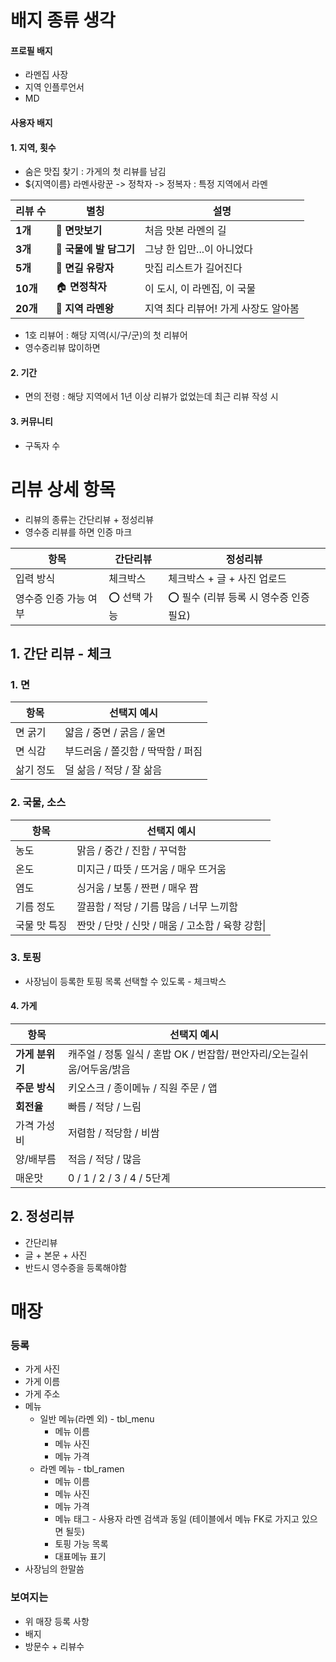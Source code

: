 # 배지 종류 생각
#### 프로필 배지
- 라멘집 사장
- 지역 인플루언서
- MD
#### 사용자 배지
#### 1. 지역, 횟수
- 숨은 맛집 찾기 : 가게의 첫 리뷰를 남김
- ${지역이름} 라멘사랑꾼 -> 정착자 -> 정복자 : 특정 지역에서 라멘  

| 리뷰 수    | 별칭               | 설명                    |
| ------- | ---------------- | --------------------- |
| **1개**  | 🚶 **면맛보기**      | 처음 맛본 라멘의 길           |
| **3개**  | 🥄 **국물에 발 담그기** | 그냥 한 입만...이 아니었다      |
| **5개**  | 🧳 **면길 유랑자**    | 맛집 리스트가 길어진다          |
| **10개** | 🏠 **면정착자**      | 이 도시, 이 라멘집, 이 국물     |
| **20개** | 👑 **지역 라멘왕**    | 지역 최다 리뷰어! 가게 사장도 알아봄 |
- 1호 리뷰어 : 해당 지역(시/구/군)의 첫 리뷰어
- 영수증리뷰 많이하면 
#### 2. 기간
- 면의 전령 : 해당 지역에서 1년 이상 리뷰가 없었는데 최근 리뷰 작성 시
#### 3. 커뮤니티
- 구독자 수

# 리뷰 상세 항목
- 리뷰의 종류는 간단리뷰 + 정성리뷰
- 영수증 리뷰를 하면 인증 마크

| 항목           | **간단리뷰** | **정성리뷰**                 |
| ------------ | -------- | ------------------------ |
| 입력 방식        | 체크박스     | 체크박스 + 글 + 사진 업로드        |
| 영수증 인증 가능 여부 | ⭕ 선택 가능  | ⭕ 필수 (리뷰 등록 시 영수증 인증 필요) |
## 1. 간단 리뷰 - 체크

### 1. 면

| 항목    | 선택지 예시                |
| ----- | --------------------- |
| 면 굵기  | 얇음 / 중면 / 굵음 / 울면     |
| 면 식감  | 부드러움 / 쫄깃함 / 딱딱함 / 퍼짐 |
| 삶기 정도 | 덜 삶음 / 적당 / 잘 삶음      |
### 2. 국물, 소스

| 항목      | 선택지 예시                            |
| ------- | --------------------------------- |
| 농도      | 맑음 / 중간 / 진함 / 꾸덕함                |
| 온도      | 미지근 / 따뜻 / 뜨거움 / 매우 뜨거움           |
| 염도      | 싱거움 / 보통 / 짠편 / 매우 짬              |
| 기름 정도   | 깔끔함 / 적당 / 기름 많음 / 너무 느끼함         |
| 국물 맛 특징 | 짠맛 / 단맛 / 신맛 / 매움 / 고소함 / 육향 강함\| |
### 3. 토핑
- 사장님이 등록한 토핑 목록 선택할 수 있도록 - 체크박스

#### 4. 가게
| 항목         | 선택지 예시                                       |
| ---------- | -------------------------------------------- |
| **가게 분위기** | 캐주얼 / 정통 일식 / 혼밥 OK / 번잡함/ 편안자리/오는길쉬움/어두움/밝음 |
| **주문 방식**  | 키오스크 / 종이메뉴 / 직원 주문 / 앱                      |
| **회전율**    | 빠름 / 적당 / 느림                                 |
| 가격 가성비     | 저렴함 / 적당함 / 비쌈                               |
| 양/배부름      | 적음 / 적당 / 많음                                 |
| 매운맛        | 0 / 1 / 2 / 3 / 4 / 5단계                      |
## 2. 정성리뷰
- 간단리뷰
- 글 + 본문 + 사진
- 반드시 영수증을 등록해야함

# 매장
### 등록
- 가게 사진
- 가게 이름
- 가게 주소
- 메뉴
	- 일반 메뉴(라멘 외) - tbl_menu
		- 메뉴 이름
		- 메뉴 사진
		- 메뉴 가격
	- 라멘 메뉴 - tbl_ramen
		- 메뉴 이름
		- 메뉴 사진
		- 메뉴 가격
		- 메뉴 태그 - 사용자 라멘 검색과 동일 (테이블에서 메뉴 FK로 가지고 있으면 될듯)
		- 토핑 가능 목록
		- 대표메뉴 표기
- 사장님의 한말씀
### 보여지는
- 위 매장 등록 사항
- 배지
- 방문수 + 리뷰수